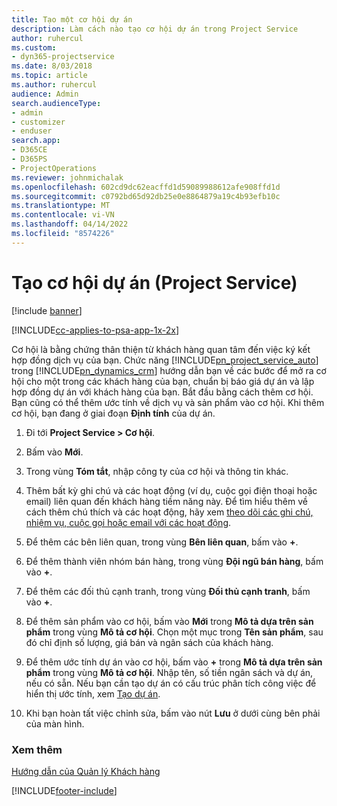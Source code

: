 ```yaml
---
title: Tạo một cơ hội dự án
description: Làm cách nào tạo cơ hội dự án trong Project Service
author: ruhercul
ms.custom:
- dyn365-projectservice
ms.date: 8/03/2018
ms.topic: article
ms.author: ruhercul
audience: Admin
search.audienceType:
- admin
- customizer
- enduser
search.app:
- D365CE
- D365PS
- ProjectOperations
ms.reviewer: johnmichalak
ms.openlocfilehash: 602cd9dc62eacffd1d59089988612afe908ffd1d
ms.sourcegitcommit: c0792bd65d92db25e0e8864879a19c4b93efb10c
ms.translationtype: MT
ms.contentlocale: vi-VN
ms.lasthandoff: 04/14/2022
ms.locfileid: "8574226"
---
```

# <a name="create-a-project-opportunity-project-service"></a>Tạo cơ hội dự án (Project Service)

[!include [banner](../includes/psa-now-project-operations.md)]

[!INCLUDE[cc-applies-to-psa-app-1x-2x](../includes/cc-applies-to-psa-app-1x-2x.md)]

Cơ hội là bằng chứng thân thiện từ khách hàng quan tâm đến việc ký kết hợp đồng dịch vụ của bạn. Chức năng [!INCLUDE[pn_project_service_auto](../includes/pn-project-service-auto.md)] trong [!INCLUDE[pn_dynamics_crm](../includes/pn-dynamics-crm.md)] hướng dẫn bạn về các bước để mở ra cơ hội cho một trong các khách hàng của bạn, chuẩn bị báo giá dự án và lập hợp đồng dự án với khách hàng của bạn. Bắt đầu bằng cách thêm cơ hội. Bạn cũng có thể thêm ước tính về dịch vụ và sản phẩm vào cơ hội. Khi thêm cơ hội, bạn đang ở giai đoạn **Định tính** của dự án.  
  
1.  Đi tới **Project Service > Cơ hội**.  
  
2.  Bấm vào **Mới**.  
  
3.  Trong vùng **Tóm tắt**, nhập công ty của cơ hội và thông tin khác.  
  
4.  Thêm bất kỳ ghi chú và các hoạt động (ví dụ, cuộc gọi điện thoại hoặc email) liên quan đến khách hàng tiềm năng này. Để tìm hiểu thêm về cách thêm chú thích và các hoạt động, hãy xem [theo dõi các ghi chú, nhiệm vụ, cuộc gọi hoặc email với các hoạt động](/dynamics365/customerengagement/on-premises/basics/work-with-activities).  
  
5.  Để thêm các bên liên quan, trong vùng **Bên liên quan**, bấm vào **+**.  
  
6.  Để thêm thành viên nhóm bán hàng, trong vùng **Đội ngũ bán hàng**, bấm vào **+**.  
  
7.  Để thêm các đối thủ cạnh tranh, trong vùng **Đối thủ cạnh tranh**, bấm vào **+**.  
  
8.  Để thêm sản phẩm vào cơ hội, bấm vào **Mới** trong **Mô tả dựa trên sản phẩm** trong vùng **Mô tả cơ hội**. Chọn một mục trong **Tên sản phẩm**, sau đó chỉ định số lượng, giá bán và ngân sách của khách hàng.  
  
9. Để thêm ước tính dự án vào cơ hội, bấm vào **+** trong **Mô tả dựa trên sản phẩm** trong vùng **Mô tả cơ hội**. Nhập tên, số tiền ngân sách và dự án, nếu có sẵn. Nếu bạn cần tạo dự án có cấu trúc phân tích công việc để hiển thị ước tính, xem [Tạo dự án](../psa/create-project.md).  
  
10. Khi bạn hoàn tất việc chỉnh sửa, bấm vào nút **Lưu** ở dưới cùng bên phải của màn hình.  
  
### <a name="see-also"></a>Xem thêm  
 [Hướng dẫn của Quản lý Khách hàng](../psa/account-manager-guide.md)


[!INCLUDE[footer-include](../includes/footer-banner.md)]
